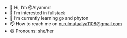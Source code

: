 - 👋 Hi, I’m @Alyamnrr
- 👀 I’m interested in fullstack 
- 🌱 I’m currently learning go and phyton
- 📫 How to reach me on nurulmutaalya1108@gmail.com
- 😄 Pronouns: she/her

<!---
Alyamnrr/Alyamnrr is a ✨ special ✨ repository because its `README.md` (this file) appears on your GitHub profile.
You can click the Preview link to take a look at your changes.
--->
